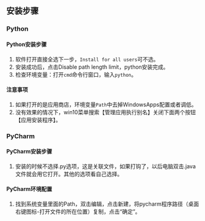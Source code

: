 ## 安装步骤

### Python

#### Python安装步骤

1. 软件打开直接全选下一步，`Install for all users`可不选。
2. 安装成功后，点击Disable path length limit，python安装完成。
3. 检查环境变量：打开`cmd`命令行窗口，输入`python`。

#### 注意事项
1. 如果打开的是应用商店，环境变量`Path`中去掉WindowsApps配置或者调低。
2. 没有效果的情况下，win10菜单搜索【管理应用执行别名】关闭下面两个按钮【应用安装程序】。

### PyCharm

#### PyCharm安装步骤

1. 安装的时候不选择.py选项，这是关联文件，如果打钩了，以后电脑双击.java文件就会用它打开。其他的选项看自己选择。

#### PyCharm环境配置

1. 找到系统变量里面的Path，双击编辑，点击新建，将pycharm程序路径（桌面右键图标-打开文件的所在位置）复制，点击“确定”。